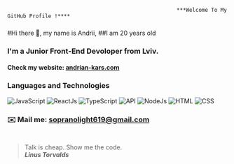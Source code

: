                                                           ***Welcome To My GitHub Profile !****

### 
#Hi there 👋, my name is Andrii,
##I am 20 years old
### I'm a Junior Front-End Devoloper from Lviv.
#### Check my website: [andrian-kars.com](https://andrian-kars.com/)
### Languages and Technologies 
![JavaScript](https://img.shields.io/badge/-JavaScript-090909?style=for-the-badge&logo=JavaScript)
![ReactJs](https://img.shields.io/badge/-ReactJs-090909?style=for-the-badge&logo=React)
![TypeScript](https://img.shields.io/badge/-TypeScript-090909?style=for-the-badge&logo=TypeScript)
![API](https://img.shields.io/badge/-REST&#032;API-090909?style=for-the-badge)
![NodeJs](https://img.shields.io/badge/-NODEJS-090909?style=for-the-badge)
![HTML](https://img.shields.io/badge/-HTML-090909?style=for-the-badge&logo=html5)
![CSS](https://img.shields.io/badge/-CSS-090909?style=for-the-badge&logo=css3)
### ✉️ Mail me: sopranolight619@gmail.com
#
> Talk is cheap. Show me the code. <br/>
> ***Linus Torvalds***

                                            
